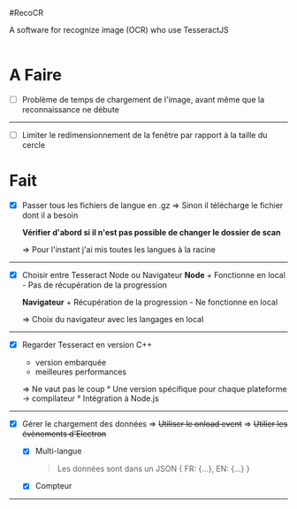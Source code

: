 #RecoCR

A software for recognize image (OCR) who use TesseractJS
<br><br>




# A Faire

* [ ] Problème de temps de chargement de l'image, avant même que la reconnaissance ne débute

___

* [ ] Limiter le redimensionnement de la fenêtre par rapport à la taille du cercle



# Fait


* [X] Passer tous les fichiers de langue en .gz
    => Sinon il télécharge le fichier dont il a besoin

    **Vérifier d'abord si il n'est pas possible de changer le dossier de scan**

    => Pour l'instant j'ai mis toutes les langues à la racine

___


* [X] Choisir entre Tesseract Node ou Navigateur
    **Node**
        + Fonctionne en local
        - Pas de récupération de la progression
        <br>
        
    **Navigateur**
        + Récupération de la progression
        - Ne fonctionne en local
        
    => Choix du navigateur avec les langages en local
    
---

* [X] Regarder Tesseract en version C++
    + version embarquée
    + meilleures performances
    
    => Ne vaut pas le coup
        ° Une version spécifique pour chaque plateforme
            -> compilateur
        ° Intégration à Node.js

---

* [X] Gérer le chargement des données
    => ~~Utiliser le onload event~~
    => ~~Utilier les évènements d'Electron~~
    <br>
    
    + [X] Multi-langue
        > Les données sont dans un JSON
        > { FR: {...}, EN: {...} }
    + [X] Compteur

---